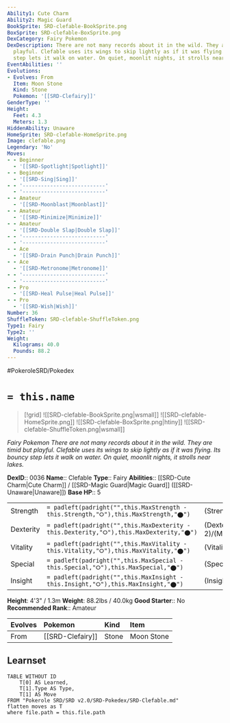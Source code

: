 ```yaml
---
Ability1: Cute Charm
Ability2: Magic Guard
BookSprite: SRD-clefable-BookSprite.png
BoxSprite: SRD-clefable-BoxSprite.png
DexCategory: Fairy Pokemon
DexDescription: There are not many records about it in the wild. They are timid but
  playful. Clefable uses its wings to skip lightly as if it was flying. Its bouncy
  step lets it walk on water. On quiet, moonlit nights, it strolls near lakes.
EventAbilities: ''
Evolutions:
- Evolves: From
  Item: Moon Stone
  Kind: Stone
  Pokemon: '[[SRD-Clefairy]]'
GenderType: ''
Height:
  Feet: 4.3
  Meters: 1.3
HiddenAbility: Unaware
HomeSprite: SRD-clefable-HomeSprite.png
Image: clefable.png
Legendary: 'No'
Moves:
- - Beginner
  - '[[SRD-Spotlight|Spotlight]]'
- - Beginner
  - '[[SRD-Sing|Sing]]'
- - '---------------------------'
  - '---------------------------'
- - Amateur
  - '[[SRD-Moonblast|Moonblast]]'
- - Amateur
  - '[[SRD-Minimize|Minimize]]'
- - Amateur
  - '[[SRD-Double Slap|Double Slap]]'
- - '---------------------------'
  - '---------------------------'
- - Ace
  - '[[SRD-Drain Punch|Drain Punch]]'
- - Ace
  - '[[SRD-Metronome|Metronome]]'
- - '---------------------------'
  - '---------------------------'
- - Pro
  - '[[SRD-Heal Pulse|Heal Pulse]]'
- - Pro
  - '[[SRD-Wish|Wish]]'
Number: 36
ShuffleToken: SRD-clefable-ShuffleToken.png
Type1: Fairy
Type2: ''
Weight:
  Kilograms: 40.0
  Pounds: 88.2
---
```


#PokeroleSRD/Pokedex

# `= this.name`

> [!grid]
> ![[SRD-clefable-BookSprite.png|wsmall]]
> ![[SRD-clefable-HomeSprite.png]]
> ![[SRD-clefable-BoxSprite.png|htiny]]
> ![[SRD-clefable-ShuffleToken.png|wsmall]]


*Fairy Pokemon*
*There are not many records about it in the wild. They are timid but playful. Clefable uses its wings to skip lightly as if it was flying. Its bouncy step lets it walk on water. On quiet, moonlit nights, it strolls near lakes.*

**DexID**:: 0036
**Name**:: Clefable
**Type**:: Fairy
**Abilities**:: [[SRD-Cute Charm|Cute Charm]] / [[SRD-Magic Guard|Magic Guard]] ([[SRD-Unaware|Unaware]])
**Base HP**:: 5

|           |                                                                                        |                                          |
| --------- | -------------------------------------------------------------------------------------- | ---------------------------------------- |
| Strength  | `= padleft(padright("",this.MaxStrength - this.Strength,"⭘"),this.MaxStrength,"⬤")`    | (Strength::2)/(MaxStrength::5)   |
| Dexterity | `= padleft(padright("",this.MaxDexterity - this.Dexterity,"⭘"),this.MaxDexterity,"⬤")` | (Dexterity:: 2)/(MaxDexterity::4) |
| Vitality  | `= padleft(padright("",this.MaxVitality - this.Vitality,"⭘"),this.MaxVitality,"⬤")`    | (Vitality::2)/(MaxVitality::5)   |
| Special   | `= padleft(padright("",this.MaxSpecial - this.Special,"⭘"),this.MaxSpecial,"⬤")`       | (Special::3)/(MaxSpecial::6)     |
| Insight   | `= padleft(padright("",this.MaxInsight - this.Insight,"⭘"),this.MaxInsight,"⬤")`       | (Insight::2)/(MaxInsight::5)     |

**Height**: 4'3" / 1.3m
**Weight**: 88.2lbs / 40.0kg
**Good Starter**:: No
**Recommended Rank**:: Amateur

| Evolves   | Pokemon          | Kind   | Item       |
|:----------|:-----------------|:-------|:-----------|
| From      | [[SRD-Clefairy]] | Stone  | Moon Stone |

## Learnset

```dataview
TABLE WITHOUT ID
    T[0] AS Learned,
    T[1].Type AS Type,
    T[1] AS Move
FROM "Pokerole SRD/SRD v2.0/SRD-Pokedex/SRD-Clefable.md"
flatten moves as T
where file.path = this.file.path
```
